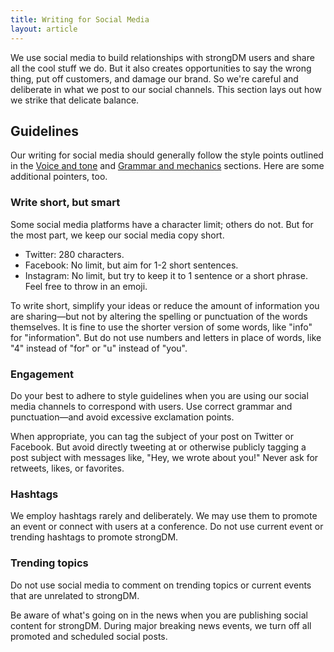 ```yaml
---
title: Writing for Social Media
layout: article
---
```


We use social media to build relationships with strongDM users and share all the cool stuff we do. But it also creates opportunities to say the wrong thing, put off customers, and damage our brand. So we're careful and deliberate in what we post to our social channels. This section lays out how we strike that delicate balance.

## Guidelines

Our writing for social media should generally follow the style points outlined in the [Voice and tone](/02-voice-and-tone.html.md) and [Grammar and mechanics](/04-grammar-and-mechanics.html.md) sections. Here are some additional pointers, too.

### Write short, but smart

Some social media platforms have a character limit; others do not. But for the most part, we keep our social media copy short.

- Twitter: 280 characters.
- Facebook: No limit, but aim for 1-2 short sentences.
- Instagram: No limit, but try to keep it to 1 sentence or a short phrase. Feel free to throw in an emoji.

To write short, simplify your ideas or reduce the amount of information you are sharing—but not by altering the spelling or punctuation of the words themselves. It is fine to use the shorter version of some words, like "info" for "information". But do not use numbers and letters in place of words, like "4" instead of "for" or "u" instead of "you".

### Engagement

Do your best to adhere to style guidelines when you are using our social media channels to correspond with users. Use correct grammar and punctuation—and avoid excessive exclamation points.

When appropriate, you can tag the subject of your post on Twitter or Facebook. But avoid directly tweeting at or otherwise publicly tagging a post subject with messages like, "Hey, we wrote about you!" Never ask for retweets, likes, or favorites.

### Hashtags

We employ hashtags rarely and deliberately. We may use them to promote an event or connect with users at a conference. Do not use current event or trending hashtags to promote strongDM.

### Trending topics

Do not use social media to comment on trending topics or current events that are unrelated to strongDM.

Be aware of what's going on in the news when you are publishing social content for strongDM. During major breaking news events, we turn off all promoted and scheduled social posts.
